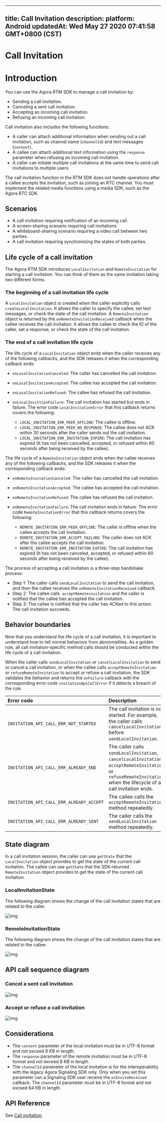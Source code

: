 
---
title: Call Invitation
description: 
platform: Android
updatedAt: Wed May 27 2020 07:41:58 GMT+0800 (CST)
---
# Call Invitation
# Introduction

You can use the Agora RTM SDK to manage a call invitation by:

- Sending a call invitation.
- Canceling a sent call invitation.
- Accepting an incoming call invitation.
- Refusing an incoming call invitation.

Call invitation also includes the following functions:

- A caller can attach additional information when sending out a call invitation, such as channel name (`channelId`) and text messages (`content`).
- A callee can attach additional text information using the `response` parameter when refusing an incoming call invitation.
- A caller can initiate multiple call invitations at the same time to send call invitations to multiple users.


<div class="alert note">The call invitation function in the RTM SDK does not handle operations after a callee accepts the invitation, such as joining an RTC channel. You must implement the related media functions using a media SDK, such as the Agora RTC SDK.</div>

## Scenarios

- A call invitation requiring notification of an incoming call.
- A screen-sharing scenario requiring call invitations.
- A whiteboard-sharing scenario requiring a video call between two parties.
- A call invitation requiring synchronizing the states of both parties.

## Life cycle of a call invitation

The Agora RTM SDK introduces `LocalInvitation` and `RemoteInvitation` for starting a call invitation. You can think of them as the same invitation taking two different forms.

### The beginning of a call invitation life cycle

A `LocalInvitation` object is created when the caller explicitly calls `createLocalInvitation`. It allows the caller to specify the callee, set text messages, or check the state of the call invitation.
A `RemoteInvitation` object is returned by the `onRemoteInvitationReceived` callback when the callee receives the call invitation. It allows the callee to check the ID of the caller, set a response, or check the state of the call invitation.

### The end of a call invitation life cycle

The life cycle of a `LocalInvitation` object ends when the caller receives any of the following callbacks, and the SDK releases it when the corresponding callback ends:

- `onLocalInvitationCanceled`: The caller has cancelled the call invitation.

- `onLocalInvitationAccepted`: The callee has accepted the call invitation.

- `onLocalInvitationRefused`: The callee has refused the call invitation.

- `onLocalInvittionFailure`: The call invitation has started but ends in failure. The error code `LocalInvitationError` that this callback returns covers the following:

  - `LOCAL_INVITATION_ERR_PEER_OFFLINE`: The callee is offline.
  - `LOCAL_INVITATION_ERR_PEER_NO_RESPONSE`: The callee does not ACK within 30 seconds after the caller sends out the call invitation.
  - `LOCAL_INVITATION_ERR_INVITATION_EXPIRE`: The call invitation has expired (It has not been cancelled, accepted, or refused within 60 seconds after being received by the callee).

The life cycle of a `RemoteInvitation` object ends when the callee receives any of the following callbacks, and the SDK releases it when the corresponding callback ends:

- `onRemoteInvitationCanceled`: The caller has cancelled the call invitation.

- `onRemoteInvitationAccepted`: The callee has accepted the call invitation.

- `onRemoteInvitationRefused`: The callee has refused the call invitation.

- `onRemoteInvitationFailure`: The call invitation ends in failure. The error code `RemoteInvitationError` that this callback returns covers the following:

  - `REMOTE_INVITATION_ERR_PEER_OFFLINE`: The caller is offline when the callee accepts the call invitation.
  - `REMOTE_INVITATION_ERR_ACCEPT_FAILURE`: The caller does not ACK after the callee accepts the call invitation.
  - `REMOTE_INVITATION_ERR_INVITATION_EXPIRE`: The call invitation has expired (It has not been canceled, accepted, or refused within 60 seconds after being received by the callee).


The process of accepting a call invitation is a three-step handshake process:

- Step 1: The caller calls `sendLocalInvitation` to send the call invitation, and then the callee receives the `onRemoteInvitationReceived` callback.
- Step 2: The callee calls` acceptRemoteinvitation` and the caller is notified that the callee has accepted the call invitation.
- Step 3: The callee is notified that the caller has ACKed to this action. The call invitation succeeds.

## Behavior boundaries

Now that you understand the life cycle of a call invitation, it is important to understand how to tell normal behaviors from abnormalities. As a golden rule, all call invitation-specific method calls should be conducted within the life cycle of a call invitation.

When the caller calls `sendLocalInvitation` or `cancelLocalInvitation` to send or cancel a call invitation, or when the callee calls `acceptRemoteInvitation` or `refuseRemoteInvitation` to accept or refuse a call invitation, the SDK validates the behavior and returns the `onFailure` callback with the corresponding error code `invitationApiCallError` if it detects a breach of the rule.

| Error code                                | Description                                                  |
| :--------------------------------------- | :----------------------------------------------------------- |
| `INVITATION_API_CALL_ERR_NOT_STARTED`    | The call invitation is not started. For example, the caller calls `cancelLocalInvitation` before `sendLocalInvitation`. |
| `INVITATION_API_CALL_ERR_ALREADY_END`    | The caller calls `sendLocalInvitation`, `cancelLocalInvitation`, `acceptRemoteInvitation`, or `refuseRemoteInvitation` when the lifecycle of a call invitation ends. |
| `INVITATION_API_CALL_ERR_ALREADY_ACCEPT` | The callee calls the `acceptRemoteInvitation` method repeatedly. |
| `INVITATION_API_CALL_ERR_ALREADY_SENT`   | The caller calls the `sendLocalInvitation` method repeatedly. |

## State diagram

In a call invitation session, the caller can use `getState` that the `LocalInvitation` object provides to get the state of the current call invitation. The callee can use `getState` that the SDK-returned `RemoteInvitation` object provides to get the state of the current call invitation.

### LocalInvitationState

The following diagram shows the change of the call invitation states that are related to the caller.

![img](https://web-cdn.agora.io/docs-files/1582270646018)

### RemoteInvitationState

The following diagram shows the change of the call invitation states that are related to the callee.

![img](https://web-cdn.agora.io/docs-files/1582270656158)

## API call sequence diagram

### Cancel a sent call invitation

![img](https://web-cdn.agora.io/docs-files/1565426396109)

### Accept or refuse a call invitation

![img](https://web-cdn.agora.io/docs-files/1565427974586)

## Considerations

- The `content` parameter of the local invitation must be in UTF-8 format and not exceed 8 KB in length.
- The `response` parameter of the remote invitation must be in UTF-8 format and not exceed 8 KB in length.
- The `channelId` parameter of the local invitation is for the interoperability with the legacy Agora Signaling SDK only. Only when you set this parameter can a Signaling SDK user receive the `onInviteReceived` callback. The `channelId` parameter must be in UTF-8 format and not exceed 64 KB in length.

## API Reference

See [Call invitation](https://docs.agora.io/en/Real-time-Messaging/API%20Reference/RTM_java/index.html#callinvitation).
